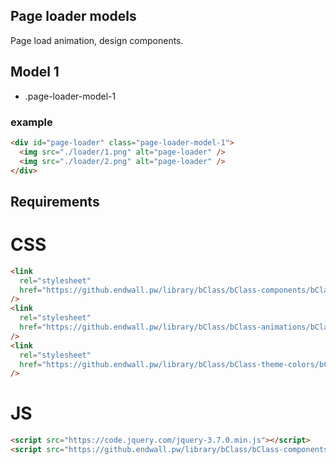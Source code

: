 ## Page loader models

Page load animation, design components.

## Model 1

- .page-loader-model-1

### example

```html
<div id="page-loader" class="page-loader-model-1">
  <img src="./loader/1.png" alt="page-loader" />
  <img src="./loader/2.png" alt="page-loader" />
</div>
```

## Requirements

# CSS

```html
<link
  rel="stylesheet"
  href="https://github.endwall.pw/library/bClass/bClass-components/bClass-components.css"
/>
<link
  rel="stylesheet"
  href="https://github.endwall.pw/library/bClass/bClass-animations/bClass-animations.css"
/>
<link
  rel="stylesheet"
  href="https://github.endwall.pw/library/bClass/bClass-theme-colors/bClass-theme-colors.css"
/>
```

# JS

```html
<script src="https://code.jquery.com/jquery-3.7.0.min.js"></script>
<script src="https://github.endwall.pw/library/bClass/bClass-components/bClass-components.js"></script>
```
